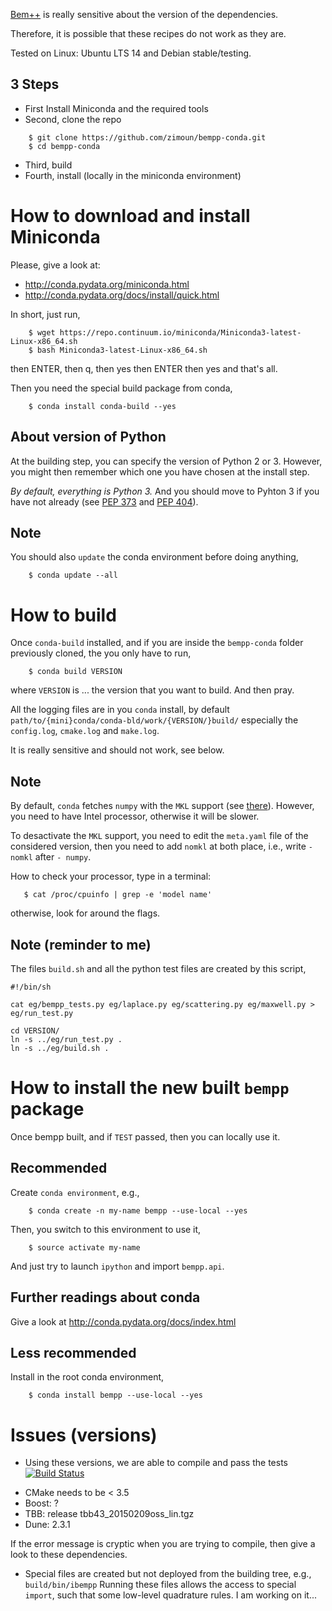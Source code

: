 

[Bem++](http://www.bempp.org)
is really sensitive about the version of the dependencies.

Therefore, it is possible that these recipes do not work as they are.

Tested on Linux: Ubuntu LTS 14 and Debian stable/testing.

3 Steps
-------

 - First Install Miniconda and the required tools
 - Second, clone the repo
 ```
     $ git clone https://github.com/zimoun/bempp-conda.git
     $ cd bempp-conda
```
 - Third, build
 - Fourth, install (locally in the miniconda environment)


How to download and install Miniconda
=====================================

Please, give a look at:
 - http://conda.pydata.org/miniconda.html
 - http://conda.pydata.org/docs/install/quick.html

In short, just run,

```
    $ wget https://repo.continuum.io/miniconda/Miniconda3-latest-Linux-x86_64.sh
    $ bash Miniconda3-latest-Linux-x86_64.sh
```

then ENTER, then q, then yes then ENTER then yes
and that's all.

Then you need the special build package from conda,

```
    $ conda install conda-build --yes
```

About version of Python
-----------------------

At the building step, you can specify the version of Python 2 or 3.
However, you might then remember which one you have chosen at the
install step.

*By default, everything is Python 3.*
And you should move to Pyhton 3 if you have not already
(see [PEP 373](https://www.python.org/dev/peps/pep-0373)
and [PEP 404](https://www.python.org/dev/peps/pep-0404)).


Note
----

You should also `update` the conda environment before doing anything,

```
    $ conda update --all
```


How to build
============

Once `conda-build` installed,
and if you are inside the `bempp-conda` folder previously cloned,
the you only have to run,

```
    $ conda build VERSION
```

where `VERSION` is ... the version that you want to build.
And then pray.

All the logging files are in you `conda` install,
by default `path/to/{mini}conda/conda-bld/work/{VERSION/}build/`
especially the `config.log`, `cmake.log` and `make.log`.

It is really sensitive and should not work, see below.

Note
----

By default, `conda` fetches `numpy` with the `MKL` support
(see [there](https://docs.continuum.io/mkl-optimizations/index)).
However, you need to have Intel processor, otherwise it will be
slower.

To desactivate the `MKL` support, you need to edit the `meta.yaml`
file of the considered version, then you need to add `nomkl` at both
place, i.e., write `- nomkl` after `- numpy`.

How to check your processor, type in a terminal:
```
   $ cat /proc/cpuinfo | grep -e 'model name'
```
otherwise, look for around the flags.

Note (reminder to me)
----

The files `build.sh`
and all the python test files are created by this script,

```
#!/bin/sh

cat eg/bempp_tests.py eg/laplace.py eg/scattering.py eg/maxwell.py > eg/run_test.py

cd VERSION/
ln -s ../eg/run_test.py .
ln -s ../eg/build.sh .
```


How to install the new built `bempp` package
============================================

Once bempp built, and if `TEST` passed,
then you can locally use it.

Recommended
-----------

Create `conda environment`, e.g.,

```
    $ conda create -n my-name bempp --use-local --yes
```

Then, you switch to this environment to use it,

```
    $ source activate my-name
```

And just try to launch `ipython` and import `bempp.api`.

Further readings about conda
----------------------------

Give a look at http://conda.pydata.org/docs/index.html


Less recommended
----------------

Install in the root conda environment,

```
    $ conda install bempp --use-local --yes
```

Issues (versions)
======

- Using these versions, we are able to compile and pass the tests
[![Build Status](https://travis-ci.org/zimoun/bempp.svg?branch=eg-travis)](https://travis-ci.org/zimoun/bempp)

 + CMake needs to be < 3.5
 + Boost: ?
 + TBB: release tbb43_20150209oss_lin.tgz
 + Dune: 2.3.1

If the error message is cryptic when you are trying to compile,
then give a look to these dependencies.

- Special files are created but not deployed from the building tree,
e.g., `build/bin/ibempp`
Running these files allows the access to special `import`, such that
some low-level quadrature rules. I am working on it...
